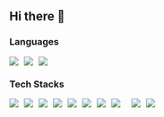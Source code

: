 ## Hi there 👋

### Languages
<div style="display: flex; align-items: center; gap: 10px;">
    <img src="https://img.shields.io/badge/YAML-CB171E?style=flat-square&logo=yaml&logoColor=white">
    <img src="https://img.shields.io/badge/HCL-844FBA?style=flat-square&logo=terraform&logoColor=white">
    <img src="https://img.shields.io/badge/Java-FF7800?style=flat-square&logo=java&logoColor=white">
</div>

### Tech Stacks
<div style="display: flex; align-items: center; gap: 10px;">
    <img src="https://img.shields.io/badge/GitHub Actions-2088FF?style=flat-square&logo=GitHubActions&logoColor=white">
    <img src="https://img.shields.io/badge/Jenkins-FF7800?style=flat-square&logo=Jenkins&logoColor=white">
    <img src="https://img.shields.io/badge/Docker-2496ED?style=flat-square&logo=Docker&logoColor=white">
    <img src="https://img.shields.io/badge/Amazon AWS-232F3E?style=flat-square&logo=amazonaws&logoColor=white">
    <img src="https://img.shields.io/badge/Grafana-%23F46800?style=flat-square&logo=grafana&logoColor=white">
    <img src="https://img.shields.io/badge/Prometheus-E6522C?style=flat-square&logo=Prometheus&logoColor=white">
    <img src="https://img.shields.io/badge/ELK Stack-005571?style=flat-square&logo=elasticsearch&logoColor=white">
    <img src="https://img.shields.io/badge/Terraform-7B42BC?style=flat-square&logo=terraform&logoColor=white">
    <br>
    <img src="https://img.shields.io/badge/Spring-6DB33F?style=flat-square&logo=spring&logoColor=white">
    <img src="https://img.shields.io/badge/Spring Boot-6DB33F?style=flat-square&logo=springboot&logoColor=white">
</div>
